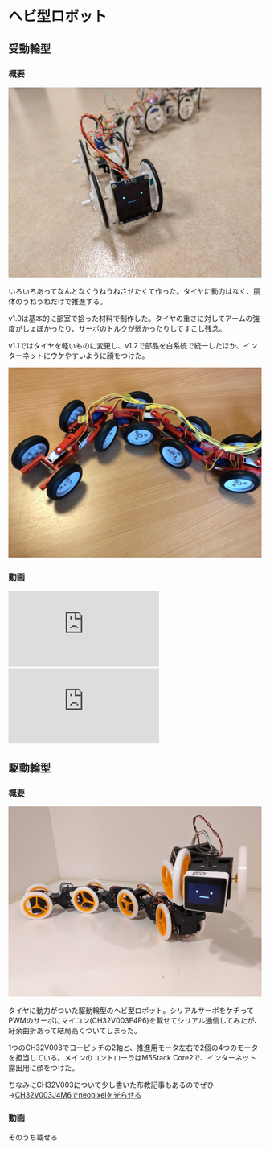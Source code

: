 # ヘビ型ロボット
<!--description
なんとなくうねうねしたいなと思って作った
description-->

## 受動輪型
### 概要
![うねうね v1.2](thumbnail.jpg)

いろいろあってなんとなくうねうねさせたくて作った。タイヤに動力はなく、胴体のうねうねだけで推進する。

v1.0は基本的に部室で拾った材料で制作した。タイヤの重さに対してアームの強度がしょぼかったり、サーボのトルクが弱かったりしてすこし残念。

v1.1ではタイヤを軽いものに変更し、v1.2で部品を白系統で統一したほか、インターネットにウケやすいように顔をつけた。

![うねうね v1.0](001.jpg)

### 動画
<iframe class="w-full aspect-video mb-4" src="https://www.youtube.com/embed/cmZ5AmJDawI?si=mxvz1XSyn4JdAxoz" title="YouTube video player" frameborder="0" allow="accelerometer; autoplay; clipboard-write; encrypted-media; gyroscope; picture-in-picture; web-share" referrerpolicy="strict-origin-when-cross-origin" allowfullscreen></iframe>

<iframe class="w-full aspect-video mb-4" src="https://www.youtube.com/embed/RXn8tjKc45I?si=AjPysR59wW2mNhLq" title="YouTube video player" frameborder="0" allow="accelerometer; autoplay; clipboard-write; encrypted-media; gyroscope; picture-in-picture; web-share" referrerpolicy="strict-origin-when-cross-origin" allowfullscreen></iframe>

## 駆動輪型
### 概要
![ぐねぐね v2.0](./002.jpg)

タイヤに動力がついた駆動輪型のヘビ型ロボット。シリアルサーボをケチってPWMのサーボにマイコン(CH32V003F4P6)を載せてシリアル通信してみたが、紆余曲折あって結局高くついてしまった。

1つのCH32V003でヨーピッチの2軸と、推進用モータ左右で2個の4つのモータを担当している。メインのコントローラはM5Stack Core2で、インターネット露出用に顔をつけた。

ちなみにCH32V003について少し書いた布教記事もあるのでぜひ→[CH32V003J4M6でneopixelを光らせる](/blog/2023-12-04/)

### 動画
そのうち載せる
